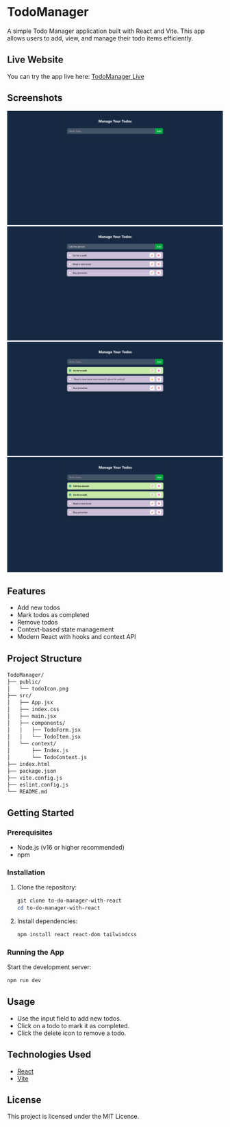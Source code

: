 
# TodoManager

A simple Todo Manager application built with React and Vite. This app allows users to add, view, and manage their todo items efficiently.

## Live Website
You can try the app live here: [TodoManager Live](https://to-do-manager-with-react.onrender.com)


## Screenshots
![Home Page](/src/assets/home.png)
![Add Todo](/src/assets/addToDo.png)
![Edit Todo](/src/assets/editToDo.png)
![Completed Todo](/src/assets/completedTodo.png)

## Features
- Add new todos
- Mark todos as completed
- Remove todos
- Context-based state management
- Modern React with hooks and context API

## Project Structure
```
TodoManager/
├── public/
│   └── todoIcon.png
├── src/
│   ├── App.jsx
│   ├── index.css
│   ├── main.jsx
│   ├── components/
│   │   ├── TodoForm.jsx
│   │   └── TodoItem.jsx
│   └── context/
│       ├── Index.js
│       └── TodoContext.js
├── index.html
├── package.json
├── vite.config.js
├── eslint.config.js
└── README.md
```

## Getting Started

### Prerequisites
- Node.js (v16 or higher recommended)
- npm

### Installation
1. Clone the repository:
	```powershell
	git clone to-do-manager-with-react
	cd to-do-manager-with-react
	```
2. Install dependencies:
	```powershell
	npm install react react-dom tailwindcss
	```

### Running the App
Start the development server:
```powershell
npm run dev
```

## Usage
- Use the input field to add new todos.
- Click on a todo to mark it as completed.
- Click the delete icon to remove a todo.

## Technologies Used
- [React](https://react.dev/)
- [Vite](https://vitejs.dev/)

## License
This project is licensed under the MIT License.
